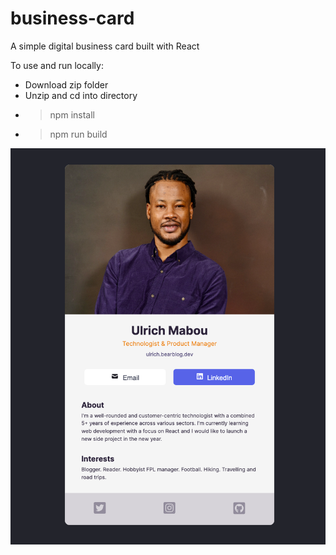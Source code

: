 # business-card
A simple digital business card built with React

To use and run locally:

* Download zip folder
* Unzip and cd into directory
* > npm install
* > npm run build

![screenshot of the digital business card](./assets/screenshot.png)